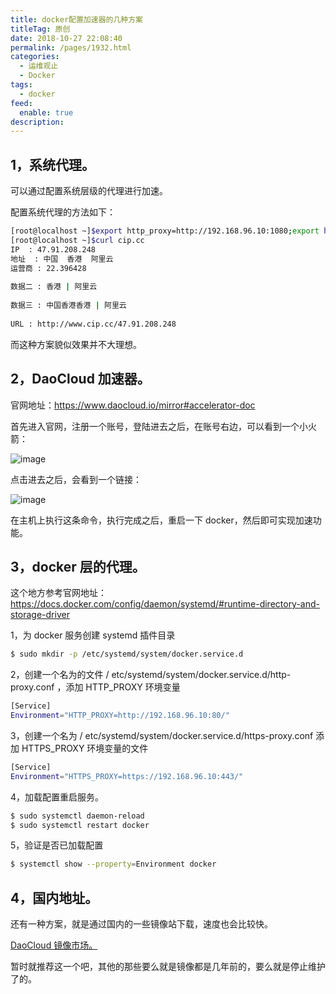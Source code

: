 ```yaml
---
title: docker配置加速器的几种方案
titleTag: 原创
date: 2018-10-27 22:08:40
permalink: /pages/1932.html
categories: 
  - 运维观止
  - Docker
tags: 
  - docker
feed: 
  enable: true
description: 
---
```


## 1，系统代理。



可以通过配置系统层级的代理进行加速。



配置系统代理的方法如下：



```sh
[root@localhost ~]$export http_proxy=http://192.168.96.10:1080;export https_proxy=http://192.168.96.10:1080;
[root@localhost ~]$curl cip.cc
IP	: 47.91.208.248
地址	: 中国  香港  阿里云
运营商	: 22.396428
 
数据二	: 香港 | 阿里云
 
数据三	: 中国香港香港 | 阿里云
 
URL	: http://www.cip.cc/47.91.208.248
```



而这种方案貌似效果并不大理想。



## 2，DaoCloud 加速器。



官网地址：https://www.daocloud.io/mirror#accelerator-doc



首先进入官网，注册一个账号，登陆进去之后，在账号右边，可以看到一个小火箭：





![image](http://t.eryajf.net/imgs/2021/09/8addb87dd77a6100.jpg)





点击进去之后，会看到一个链接：





![image](http://t.eryajf.net/imgs/2021/09/2c71ea02141e8671.jpg)





在主机上执行这条命令，执行完成之后，重启一下 docker，然后即可实现加速功能。



## 3，docker 层的代理。



这个地方参考官网地址：https://docs.docker.com/config/daemon/systemd/#runtime-directory-and-storage-driver



1，为 docker 服务创建 systemd 插件目录



```sh
$ sudo mkdir -p /etc/systemd/system/docker.service.d
```



2，创建一个名为的文件 / etc/systemd/system/docker.service.d/http-proxy.conf ，添加 HTTP_PROXY 环境变量



```sh
[Service]
Environment="HTTP_PROXY=http://192.168.96.10:80/"
```



3，创建一个名为 / etc/systemd/system/docker.service.d/https-proxy.conf 添加 HTTPS_PROXY 环境变量的文件



```sh
[Service]
Environment="HTTPS_PROXY=https://192.168.96.10:443/"
```



4，加载配置重启服务。



```sh
$ sudo systemctl daemon-reload
$ sudo systemctl restart docker
```



5，验证是否已加载配置



```sh
$ systemctl show --property=Environment docker
```



## 4，国内地址。



还有一种方案，就是通过国内的一些镜像站下载，速度也会比较快。



[DaoCloud 镜像市场。](https://hub.daocloud.io/)



暂时就推荐这一个吧，其他的那些要么就是镜像都是几年前的，要么就是停止维护了的。
